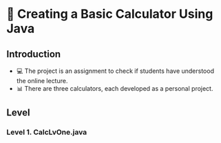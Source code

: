 # :1234: Creating a Basic Calculator Using Java

## Introduction
- :computer: The project is an assignment to check if students have understood the online lecture.
- :bar_chart: There are three calculators, each developed as a personal project.

## Level

### Level 1. CalcLvOne.java



